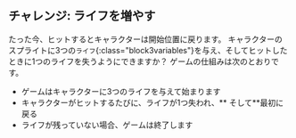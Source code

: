 ## チャレンジ: ライフを増やす

たった今、ヒットするとキャラクターは開始位置に戻ります。 キャラクターのスプライトに3つの`ライフ`{:class="block3variables"}を与え、そしてヒットしたときに1つのライフを失うようにできますか？ ゲームの仕組みは次のとおりです。

+ ゲームはキャラクターに3つのライフを与えて始まります
+ キャラクターがヒットするたびに、ライフが1つ失われ、** そして**最初に戻る
+ ライフが残っていない場合、ゲームは終了します